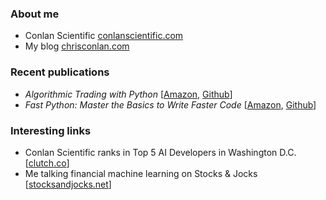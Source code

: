 
### About me

+ Conlan Scientific [conlanscientific.com](https://conlanscientific.com/)
+ My blog [chrisconlan.com](https://chrisconlan.com/blog/)

### Recent publications 

+ *Algorithmic Trading with Python* \[[Amazon](https://www.amazon.com/Algorithmic-Trading-Python-Quantitative-Development/dp/B086Y6H6YG/), [Github](https://github.com/chrisconlan/algorithmic-trading-with-python)\]
+ *Fast Python: Master the Basics to Write Faster Code* \[[Amazon](https://www.amazon.com/Fast-Python-Master-Basics-Faster/dp/B089CWQWWC/), [Github](https://github.com/chrisconlan/fast-python)\]

### Interesting links

+ Conlan Scientific ranks in Top 5 AI Developers in Washington D.C. \[[clutch.co](https://clutch.co/developers/artificial-intelligence/washington-dc/leaders-matrix)\]
+ Me talking financial machine learning on Stocks & Jocks \[[stocksandjocks.net](https://stocksandjocks.net/show-archives/algo-trading/)\]


